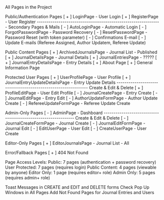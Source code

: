 All Pages in the Project

Public/Authentication Pages
[ + ] LoginPage - User Login
[ + ] RegisterPage - User Register
--------------------------------------------------------------- Secondary Pages & Mails
[ - ] AutoLoginPage - Automatic Login
[ - ] ForgotPasswordPage - Password Recovery
[ - ] ResetPasswordPage - Password Reset (with token parameter)
[ - ] Confirmations E-mail
[ - ] Update E-mails (Referee Assigned, Author Updatem, Referee Update)

Public Content Pages
[ + ] ArchivedJournalsPage - Journal List - Published
[ + ] JournalDetailsPage - Journal Details
[ + ] JournalEntriesPage - ?????
[ + ] JournalEntryDetailsPage - Entry Details
[ + ] About Page
[ + ] General Information Page

Protected User Pages
[ + ] UserProfilePage - User Profile
[ + ] JournalEntryUpdateDetailsPage - Entry Update Details
--------------------------------------------------------------- Create & Edit & Delete
[ + ] ProfileEditPage - User Edit Profile
[ - ] JournalCreatePage - Entry Create
[ - ] JournalEditPage - Entry Edit
[ - ] AuthorUpdateFormPage - Author Update Create
[ - ] RefereeUpdateFormPage - Referee Update Create

Admin-Only Pages
[ - ] AdminPage - Dashboard
--------------------------------------------------------------- Create & Edit & Delete
[ - ] JournalCreateFormPage - Journal Create
[ - ] JournalEditFormPage - Journal Edit
[ - ] EditUserPage - User Edit
[ - ] CreateUserPage - User Create

Editor-Only Pages
[ + ] EditorJournalsPage - Journal List - All

Error/Fallback Pages
[ + ] 404 Not Found

Page Access Levels:
Public: 7 pages (authentication + password recovery)
User Protected: 7 pages (requires login)
Public Content: 4 pages (viewable by anyone)
Editor Only: 1 page (requires editor+ role)
Admin Only: 5 pages (requires admin+ role)

Toast Messages in CREATE and EDIT and DELETE forms
Check Pop Up Windows in All Pages
Add Not Found Pages for Journal Entries and Users